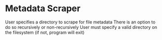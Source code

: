 # Metadata Scraper

User specifies a directory to scrape for file metadata
There is an option to do so recursively or non-recursively
User must specify a valid directory on the filesystem (if not, program will exit)
